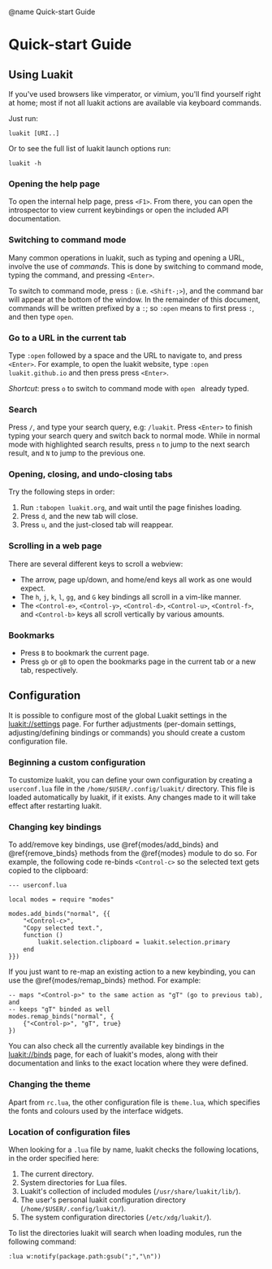 @name Quick-start Guide

# Quick-start Guide

## Using Luakit

If you've used browsers like vimperator, or vimium, you'll find yourself
right at home; most if not all luakit actions are available via keyboard
commands.

Just run:

    luakit [URI..]

Or to see the full list of luakit launch options run:

    luakit -h

### Opening the help page

To open the internal help page, press `<F1>`. From there, you can open
the introspector to view current keybindings or open the included API
documentation.

### Switching to command mode

Many common operations in luakit, such as typing and opening a URL, involve the
use of _commands_. This is done by switching to command mode, typing the
command, and pressing `<Enter>`.

To switch to command mode, press `:` (i.e. `<Shift-;>`), and the command
bar will appear at the bottom of the window. In the remainder of this document,
commands will be written prefixed by a `:`; so `:open` means to first press
`:`, and then type `open`.

### Go to a URL in the current tab

Type `:open` followed by a space and the URL to navigate to, and press `<Enter>`.
For example, to open the luakit website, type `:open luakit.github.io` and then
press press `<Enter>`.

_Shortcut_: press `o` to switch to command mode with `open ` already typed.

### Search

Press `/`, and type your search query, e.g: `/luakit`. Press `<Enter>`
to finish typing your search query and switch back to normal mode.
While in normal mode with highlighted search results, press `n` to
jump to the next search result, and `N` to jump to the previous one.

### Opening, closing, and undo-closing tabs

Try the following steps in order:

1. Run `:tabopen luakit.org`, and wait until the page finishes loading.
2. Press `d`, and the new tab will close.
3. Press `u`, and the just-closed tab will reappear.

### Scrolling in a web page

There are several different keys to scroll a webview:

 - The arrow, page up/down, and home/end keys all work as one would expect.
 - The `h`, `j`, `k`, `l`, `gg`, and `G` key bindings all scroll in a vim-like manner.
 - The `<Control-e>`, `<Control-y>`, `<Control-d>`, `<Control-u>`,
   `<Control-f>`, and `<Control-b>` keys all scroll vertically by various
   amounts.

### Bookmarks

 - Press `B` to bookmark the current page.
 - Press `gb` or `gB` to open the bookmarks page in the current tab or a
   new tab, respectively.

## Configuration

It is possible to configure most of the global Luakit settings in the
<a href="luakit://settings">luakit://settings</a> page. For further
adjustments (per-domain settings, adjusting/defining bindings or commands) you
should create a custom configuration file.

### Beginning a custom configuration

To customize luakit, you can define your own configuration by creating a
`userconf.lua` file in the `/home/$USER/.config/luakit/` directory. This file
is loaded automatically by luakit, if it exists. Any changes made to it will
take effect after restarting luakit.

### Changing key bindings

To add/remove key bindings, use @ref{modes/add_binds} and @ref{remove_binds}
methods from the @ref{modes} module to do so.  For example, the following code
re-binds `<Control-c>` so the selected text gets copied to the clipboard:

    --- userconf.lua

    local modes = require "modes"

    modes.add_binds("normal", {{
        "<Control-c>",
        "Copy selected text.",
        function ()
            luakit.selection.clipboard = luakit.selection.primary
        end
    }})

If you just want to re-map an existing action to a new keybinding, you can use
the @ref{modes/remap_binds} method. For example:

    -- maps "<Control-p>" to the same action as "gT" (go to previous tab), and
    -- keeps "gT" binded as well
    modes.remap_binds("normal", {
        {"<Control-p>", "gT", true}
    })

You can also check all the currently available key bindings in the
<a href="luakit://binds">luakit://binds</a> page, for each of luakit's modes,
along with their documentation and links to the exact location where they
were defined.

### Changing the theme

Apart from `rc.lua`, the other configuration file is `theme.lua`, which
specifies the fonts and colours used by the interface widgets.

### Location of configuration files

When looking for a `.lua` file by name, luakit checks the following locations,
in the order specified here:

1. The current directory.
2. System directories for Lua files.
3. Luakit's collection of included modules (`/usr/share/luakit/lib/`).
4. The user's personal luakit configuration directory (`/home/$USER/.config/luakit/`).
5. The system configuration directories (`/etc/xdg/luakit/`).

To list the directories luakit will search when loading modules, run the
following command:

    :lua w:notify(package.path:gsub(";","\n"))

<!-- vim: et:sw=4:ts=8:sts=4:tw=79 -->
